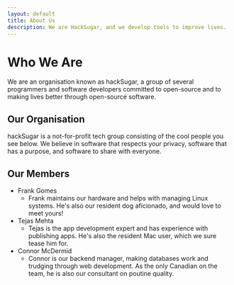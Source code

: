 ```yaml
---
layout: default
title: About Us
description: We are HackSugar, and we develop tools to improve lives.
---
```

# Who We Are
We are an organisation known as hackSugar, a group of several programmers and software developers 
committed to open-source and to making lives better through open-source software.

## Our Organisation
hackSugar is a not-for-profit tech group consisting of the cool people you see below. We believe in software that respects your privacy, software that has a purpose, and software to share with everyone.

## Our Members
- Frank Gomes
  - Frank maintains our hardware and helps with managing Linux systems. He's also our resident dog aficionado, and would love to meet yours!
- Tejas Mehta  
  - Tejas is the app development expert and has experience with publishing apps. He's also the resident Mac user, which we sure tease him for.
- Connor McDermid  
  - Connor is our backend manager, making databases work and trudging through web development. As the only Canadian on the team, he is also our consultant on poutine quality.